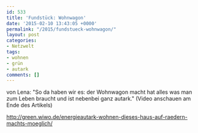 ```yaml
---
id: 533
title: 'Fundstück: Wohnwagon'
date: '2015-02-10 13:43:05 +0000'
permalink: "/2015/fundstueck-wohnwagon/"
layout: post
categories:
- Netzwelt
tags:
- wohnen
- grün
- autark
comments: []
---
```

von Lena: "So da haben wir es: der Wohnwagon macht hat alles was man zum Leben braucht und ist nebenbei ganz autark." (Video anschauen am Ende des Artikels)

<http://green.wiwo.de/energieautark-wohnen-dieses-haus-auf-raedern-machts-moeglich/>
